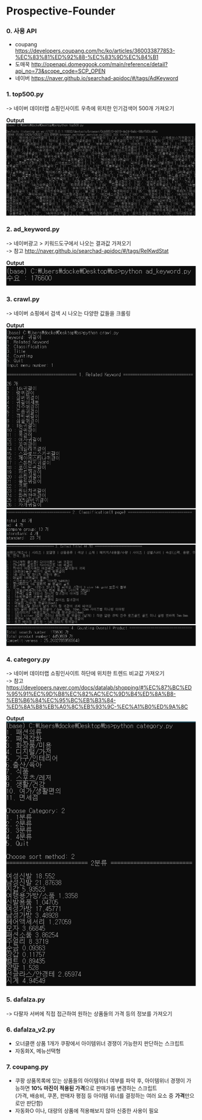 # Prospective-Founder
### 0. 사용 API  
- coupang https://developers.coupang.com/hc/ko/articles/360033877853-%EC%83%81%ED%92%88-%EC%83%9D%EC%84%B1  
- 도매꾹 http://openapi.domeggook.com/main/reference/detail?api_no=73&scope_code=SCP_OPEN  
- 네이버 https://naver.github.io/searchad-apidoc/#/tags/AdKeyword  



### 1. top500.py  
-> 네이버 데이터랩 쇼핑인사이트 우측에 위치한 인기검색어 500개 가져오기  

**Output**
![](https://github.com/ti1209/Prospective-Founder/blob/master/image/top500.PNG)
       

### 2. ad_keyword.py  
-> 네이버광고 > 키워드도구에서 나오는 결과값 가져오기  
-> 참고 http://naver.github.io/searchad-apidoc/#/tags/RelKwdStat  

**Output**  
![](https://github.com/ti1209/Prospective-Founder/blob/master/image/ad_keyword.PNG)
       

### 3. crawl.py  
-> 네이버 쇼핑에서 검색 시 나오는 다양한 값들을 크롤링

**Output**  
![](https://github.com/ti1209/Prospective-Founder/blob/master/image/crawl_1.PNG)
![](https://github.com/ti1209/Prospective-Founder/blob/master/image/crawl_2.PNG)
![](https://github.com/ti1209/Prospective-Founder/blob/master/image/crawl_3.PNG)
![](https://github.com/ti1209/Prospective-Founder/blob/master/image/crawl_4.PNG)


### 4. category.py  
-> 네이버 데이터랩 쇼핑인사이트 하단에 위치한 트렌드 비교값 가져오기  
-> 참고 https://developers.naver.com/docs/datalab/shopping/#%EC%87%BC%ED%95%91%EC%9D%B8%EC%82%AC%EC%9D%B4%ED%8A%B8-%EB%B6%84%EC%95%BC%EB%B3%84-%ED%8A%B8%EB%A0%8C%EB%93%9C-%EC%A1%B0%ED%9A%8C

**Output**  
![](https://github.com/ti1209/Prospective-Founder/blob/master/image/category.PNG)


### 5. dafalza.py
-> 다팔자 서버에 직접 접근하여 원하는 상품들의 가격 등의 정보를 가져오기  
       
       
       
### 6. dafalza_v2.py  
- 오너클랜 상품 1개가 쿠팡에서 아이템위너 경쟁이 가능한지 판단하는 스크립트
- 자동화X, 메뉴선택형  



### 7. coupang.py  
- 쿠팡 상품목록에 있는 상품들의 아이템위너 여부를 파악 후, 아이템위너 경쟁이 가능하면 **10% 마진이 적용된 가격**으로 판매가를 변경하는 스크립트  
(가격, 배송비, 쿠폰, 판매자 평점 등 아이템 위너를 결정하는 여러 요소 중 **가격**만으로만 판단함)
- 자동화O 이나, 대량의 상품에 적용해보지 않아 신중한 사용이 필요
